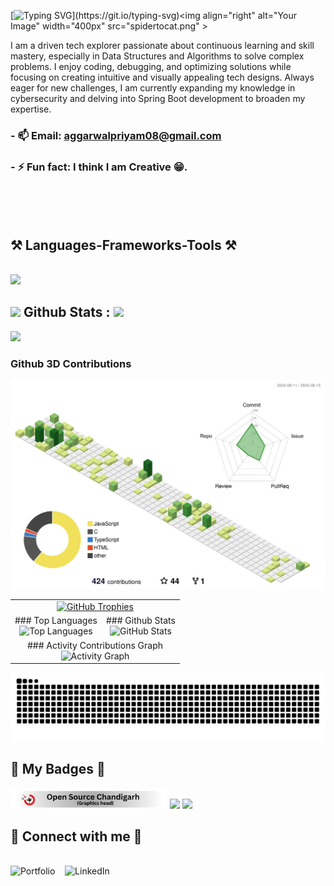 

[![Typing SVG](https://readme-typing-svg.herokuapp.com?font=Noto+Sans+Display&weight=600&size=40&pause=600&color=F7F7F7&background=FFFFFF00&vCenter=true&random=false&width=503&height=65&lines=Hi+There+%F0%9F%91%8B!;I+am+Priyam+Aggarwal.)](https://git.io/typing-svg)<img align="right" alt="Your Image" width="400px"  src="spidertocat.png" >

I am a driven tech explorer passionate about continuous learning and skill mastery, especially in Data Structures and Algorithms to solve complex problems. I enjoy coding, debugging, and optimizing solutions while focusing on creating intuitive and visually appealing tech designs. Always eager for new challenges, I am currently expanding my knowledge in cybersecurity and delving into Spring Boot development to broaden my expertise.
### - 📫 Email: **aggarwalpriyam08@gmail.com**
### - ⚡ Fun fact: **I think I am Creative 😁.**

 <br><br><br>


<h2 >⚒️ Languages-Frameworks-Tools ⚒️</h2>
<br/>
<img src="https://skillicons.dev/icons?i=javascript,python,c,cpp,java,bash,react,redux,html,css,bootstrap,tailwind,nodejs,express,spring,flask,graphql,mongodb,postgresql,sqlite,firebase,git,github,npm,maven,postman,vercel,vscode,eclipse,idea,scikitlearn,hibernate,jest,figma"/>
</div>

<br>

## <img width="40px" src="https://img.shields.io/badge/-100000?logo=github&logoColor=white"/> Github Stats :  <img width="40px" src="https://img.shields.io/badge/-100000?logo=github&logoColor=white"/>

<img src="https://pacman.abozanona.me?username=priyamaggarwal18" />

### Github 3D Contributions
<picture>
  <source media="(prefers-color-scheme: dark)" srcset="profile-3d-contrib/profile-night-green.svg" />
  <source media="(prefers-color-scheme: light)" srcset="profile-3d-contrib/profile-green-animate.svg" />
  <img alt="GitHub 3D Contributions" src="profile-3d-contrib/profile-green-animate.svg" />
</picture>

<table>
  <tr>
    <td colspan="2" align="center">
      <a href="https://github.com/ryo-ma/github-profile-trophy">
        <img src="https://github-profile-trophy.vercel.app/?username=priyamaggarwal18&theme=dracula&title=-Reviews" alt="GitHub Trophies" />
      </a>
    </td>
  </tr>
  <tr>
    <td align="center">
      ### Top Languages
      <br/>
      <img src="https://github-readme-stats.vercel.app/api/top-langs?username=priyamaggarwal18&show_icons=true&locale=en&layout=donut&theme=radical" alt="Top Languages" />
    </td>
    <td align="center">
      ### Github Stats
      <br/>
      <img src="https://github-readme-stats.vercel.app/api?username=priyamaggarwal18&show_icons=true&locale=en&theme=algolia" alt="GitHub Stats" />
    </td>
  </tr>
  <tr>
    <td colspan="2" align="center">
      ### Activity Contributions Graph
      <br/>
      <img src="https://github-readme-activity-graph.vercel.app/graph?username=priyamaggarwal18&radius=16&theme=high-contrast&area=true&order=5&custom_title=Activity%20Contributions%20Graph&line=00ff00&area_color=005f99&bg_color=000000&hide_border=true" alt="Activity Graph" />
    </td>
  </tr>
</table>

<picture>
  <source media="(prefers-color-scheme: dark)" srcset="https://raw.githubusercontent.com/priyamaggarwal18/priyamaggarwal18/output/github-snake-dark.svg" />
  <source media="(prefers-color-scheme: light)" srcset="https://raw.githubusercontent.com/priyamaggarwal18/priyamaggarwal18/output/github-snake.svg" />
  <img alt="github-snake" src="https://raw.githubusercontent.com/priyamaggarwal18/priyamaggarwal18/output/github-snake.svg" />
</picture>



<h2 >💫 My Badges 💫</h2>
<p>
<img height="33px" src="open.svg"/>
<img height="30px" src="https://ziadoua.github.io/m3-Markdown-Badges/badges/Hacktoberfest2023/hacktoberfest20232.svg"/>
<img src="https://holopin.me/priyamaggarwal18"/>
</p>

<h2 >🤝 Connect with me 🤝</h2>
<br/>
<a href="https://itspriyam.vercel.app/" target="_blank" style="text-decoration: none;">
    <img src="https://img.shields.io/badge/Portfolio-%23000000.svg?style=for-the-badge&logo=web&logoColor=white" alt="Portfolio">
  </a>&nbsp&nbsp;
  <a href="https://www.linkedin.com/in/priyamaggarwal" target="_blank" style="text-decoration: none;">
  <img src="https://img.shields.io/badge/LinkedIn-%230077B5.svg?style=for-the-badge&logo=linkedin&logoColor=white" alt="LinkedIn">
</a>

 <br><br>




